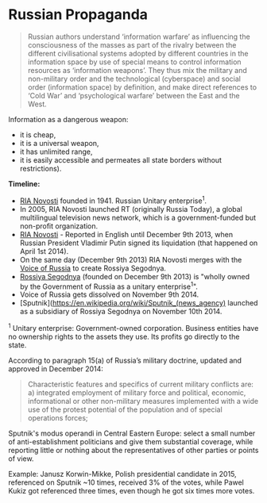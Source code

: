 # Russian Propaganda

> Russian authors understand ‘information warfare’ as influencing the consciousness of the masses as part of the rivalry between the different civilisational systems adopted by different countries in the information space by use of special means to control information resources as ‘information weapons’. They thus mix the military and non-military order and the technological (cyberspace) and social order (information space) by definition, and make direct references to ‘Cold War’ and ‘psychological warfare’ between the East and the West.

Information as a dangerous weapon:

* it is cheap,
* it is a universal weapon,
* it has unlimited range,
* it is easily accessible and permeates all state borders without restrictions).

**Timeline:**

* [RIA Novosti](https://en.wikipedia.org/wiki/RIA_Novosti) founded in 1941. Russian Unitary enterprise<sup>1</sup>.
* In 2005, RIA Novosti launched RT (originally Russia Today), a global multilingual television news network, which is a government-funded but non-profit organization.
* [RIA Novosti](https://en.wikipedia.org/wiki/RIA_Novosti) - Reported in English until December 9th 2013, when Russian President Vladimir Putin signed its liquidation (that happened on April 1st 2014).
* On the same day (December 9th 2013) RIA Novosti merges with the [Voice of Russia](https://en.wikipedia.org/wiki/Voice_of_Russia) to create Rossiya Segodnya.
* [Rossiya Segodnya](https://en.wikipedia.org/wiki/Rossiya_Segodnya) (founded on December 9th 2013) is "wholly owned by the Government of Russia as a unitary enterprise<sup>1</sup>".
* Voice of Russia gets dissolved on November 9th 2014.
* [Sputnik](https://en.wikipedia.org/wiki/Sputnik_(news_agency) launched as a subsidiary of Rossiya Segodnya on November 10th 2014.

<sup>1</sup> Unitary enterprise: Government-owned corporation. Business entities have no ownership rights to the assets they use. Its profits go directly to the state.

According to paragraph 15(a) of Russia’s military doctrine, updated and approved in December 2014:

> Characteristic features and specifics of current military conflicts are: a) integrated employment of military force and political, economic, informational or other non-military measures implemented with a wide use of the protest potential of the population and of special operations forces;

Sputnik's modus operandi in Central Eastern Europe: select a small number of anti-establishment politicians and give them substantial coverage, while reporting little or nothing about the representatives of other parties or points of view.

Example: Janusz Korwin-Mikke, Polish presidential candidate in 2015, referenced on Sputnik ~10 times, received 3% of the votes, while Pawel Kukiz got referenced three times, even though he got six times more votes.
